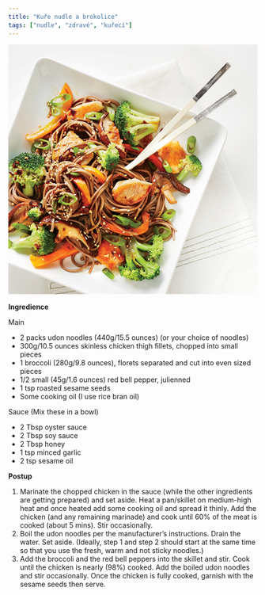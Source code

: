 ```yaml
---
title: "Kuře nudle a brokolice"
tags: ["nudle", "zdravé", "kuřecí"]
---
```


![Kuře nudle a brokolice](./images/chickenBroccoli.jpg)

**Ingredience**

Main

- 2 packs udon noodles (440g/15.5 ounces) (or your choice of noodles)
- 300g/10.5 ounces skinless chicken thigh fillets, chopped into small pieces
- 1 broccoli (280g/9.8 ounces), florets separated and cut into even sized pieces
- 1/2 small (45g/1.6 ounces) red bell pepper, julienned
- 1 tsp roasted sesame seeds
- Some cooking oil (I use rice bran oil)

Sauce (Mix these in a bowl)

- 2 Tbsp oyster sauce
- 2 Tbsp soy sauce
- 2 Tbsp honey
- 1 tsp minced garlic
- 2 tsp sesame oil

**Postup**

1. Marinate the chopped chicken in the sauce (while the other ingredients are getting prepared) and set aside. Heat a pan/skillet on medium-high heat and once heated add some cooking oil and spread it thinly. Add the chicken (and any remaining marinade) and cook until 60% of the meat is cooked (about 5 mins). Stir occasionally.
2. Boil the udon noodles per the manufacturer’s instructions. Drain the water. Set aside. (Ideally, step 1 and step 2 should start at the same time so that you use the fresh, warm and not sticky noodles.)
3. Add the broccoli and the red bell peppers into the skillet and stir. Cook until the chicken is nearly (98%) cooked. Add the boiled udon noodles and stir occasionally. Once the chicken is fully cooked, garnish with the sesame seeds then serve.

